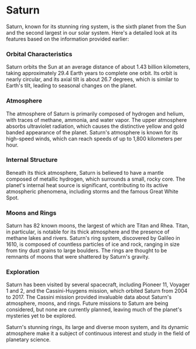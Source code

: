 # Saturn

Saturn, known for its stunning ring system, is the sixth planet from the Sun and the second largest in our solar system. Here's a detailed look at its features based on the information provided earlier:

### Orbital Characteristics
Saturn orbits the Sun at an average distance of about 1.43 billion kilometers, taking approximately 29.4 Earth years to complete one orbit. Its orbit is nearly circular, and its axial tilt is about 26.7 degrees, which is similar to Earth's tilt, leading to seasonal changes on the planet.

### Atmosphere
The atmosphere of Saturn is primarily composed of hydrogen and helium, with traces of methane, ammonia, and water vapor. The upper atmosphere absorbs ultraviolet radiation, which causes the distinctive yellow and gold banded appearance of the planet. Saturn's atmosphere is known for its high-speed winds, which can reach speeds of up to 1,800 kilometers per hour.

### Internal Structure
Beneath its thick atmosphere, Saturn is believed to have a mantle composed of metallic hydrogen, which surrounds a small, rocky core. The planet's internal heat source is significant, contributing to its active atmospheric phenomena, including storms and the famous Great White Spot.

### Moons and Rings
Saturn has 82 known moons, the largest of which are Titan and Rhea. Titan, in particular, is notable for its thick atmosphere and the presence of methane lakes and rivers. Saturn's ring system, discovered by Galileo in 1610, is composed of countless particles of ice and rock, ranging in size from tiny dust grains to large boulders. The rings are thought to be remnants of moons that were shattered by Saturn's gravity.

### Exploration
Saturn has been visited by several spacecraft, including Pioneer 11, Voyager 1 and 2, and the Cassini-Huygens mission, which orbited Saturn from 2004 to 2017. The Cassini mission provided invaluable data about Saturn's atmosphere, moons, and rings. Future missions to Saturn are being considered, but none are currently planned, leaving much of the planet's mysteries yet to be explored.

Saturn's stunning rings, its large and diverse moon system, and its dynamic atmosphere make it a subject of continuous interest and study in the field of planetary science.

